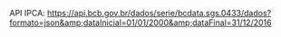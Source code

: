 

API IPCA:
https://api.bcb.gov.br/dados/serie/bcdata.sgs.0433/dados?formato=json&amp;dataInicial=01/01/2000&amp;dataFinal=31/12/2016
